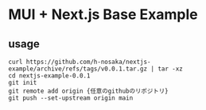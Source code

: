 # MUI + Next.js Base Example

## usage

```
curl https://github.com/h-nosaka/nextjs-example/archive/refs/tags/v0.0.1.tar.gz | tar -xz
cd nextjs-example-0.0.1
git init
git remote add origin {任意のgithubのリポジトリ}
git push --set-upstream origin main
```
